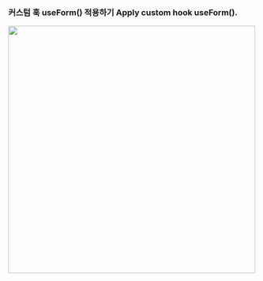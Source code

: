 ### 커스텀 훅 useForm() 적용하기 Apply custom hook useForm().

<p>
<img src="https://github.com/Ji-Sung05/tomorrow/assets/115493374/b470f99e-27a2-4bbf-a10d-a1369664da03" width="500px">
</p>
